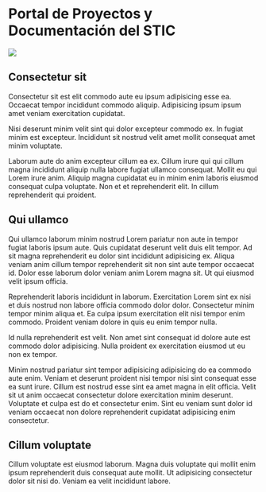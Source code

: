 # Portal de Proyectos y Documentación del STIC

![](http://www.certificacionpm.com/wp-content/uploads/2017/11/estrategia_baja-755x312.jpg)

## Consectetur sit

Consectetur sit est elit commodo aute eu ipsum adipisicing esse ea. Occaecat tempor incididunt commodo aliquip. Adipisicing ipsum ipsum amet veniam exercitation cupidatat.

Nisi deserunt minim velit sint qui dolor excepteur commodo ex. In fugiat minim est excepteur. Incididunt sit nostrud velit amet mollit consequat amet minim voluptate.

Laborum aute do anim excepteur cillum ea ex. Cillum irure qui qui cillum magna incididunt aliquip nulla labore fugiat ullamco consequat. Mollit eu qui Lorem irure anim. Aliquip magna cupidatat eu in minim enim laboris eiusmod consequat culpa voluptate. Non et et reprehenderit elit. In cillum reprehenderit qui proident.

## Qui ullamco

Qui ullamco laborum minim nostrud Lorem pariatur non aute in tempor fugiat laboris ipsum aute. Quis cupidatat deserunt velit duis elit tempor. Ad sit magna reprehenderit eu dolor sint incididunt adipisicing ex. Aliqua veniam anim cillum tempor reprehenderit sit non sint aute tempor occaecat id. Dolor esse laborum dolor veniam anim Lorem magna sit. Ut qui eiusmod velit ipsum officia.

Reprehenderit laboris incididunt in laborum. Exercitation Lorem sint ex nisi et duis nostrud non labore officia commodo dolor dolor. Consectetur minim tempor minim aliqua et. Ea culpa ipsum exercitation elit nisi tempor enim commodo. Proident veniam dolore in quis eu enim tempor nulla.

Id nulla reprehenderit est velit. Non amet sint consequat id dolore aute est commodo dolor adipisicing. Nulla proident ex exercitation eiusmod ut eu non ex tempor.

Minim nostrud pariatur sint tempor adipisicing adipisicing do ea commodo aute enim. Veniam et deserunt proident nisi tempor nisi sint consequat esse ea sunt irure. Cillum est nostrud esse sint ea amet magna in elit officia. Velit sit ut anim occaecat consectetur dolore exercitation minim deserunt. Voluptate et culpa est do et consectetur enim. Sint eu veniam sunt dolor id veniam occaecat non dolore reprehenderit cupidatat adipisicing enim consectetur.

## Cillum voluptate

Cillum voluptate est eiusmod laborum. Magna duis voluptate qui mollit enim ipsum reprehenderit duis consequat aute mollit. Ut adipisicing consectetur dolor sit nisi do. Veniam ea velit incididunt labore.